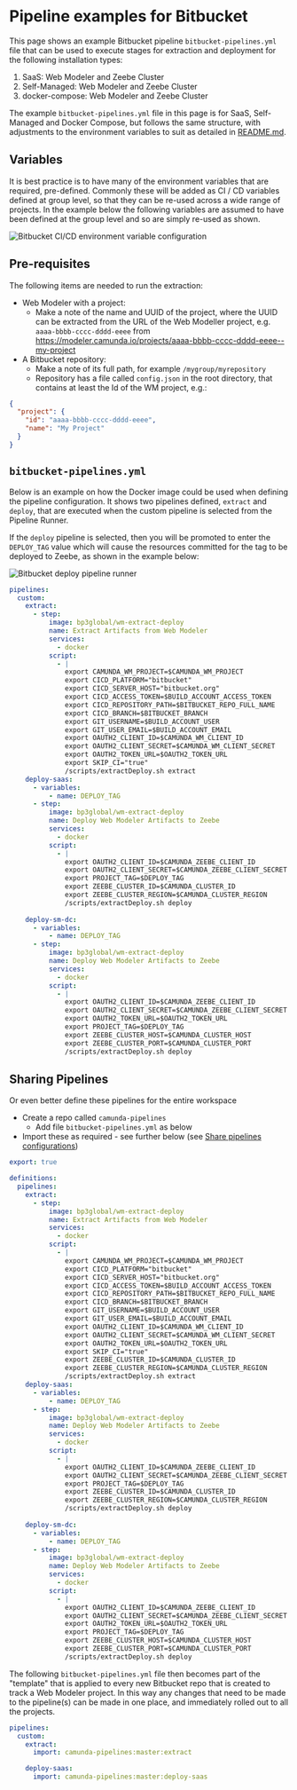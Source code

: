# Pipeline examples for Bitbucket
This page shows an example Bitbucket pipeline `bitbucket-pipelines.yml` file that can be used to execute stages for extraction and deployment for the following installation types:

1. SaaS: Web Modeler and Zeebe Cluster
2. Self-Managed: Web Modeler and Zeebe Cluster
3. docker-compose: Web Modeler and Zeebe Cluster

The example `bitbucket-pipelines.yml` file in this page is for SaaS, Self-Managed and Docker Compose, but follows the same structure,
with adjustments to the environment variables to suit as detailed in [README.md](./README.md#supported-environment-variables).

## Variables
It is best practice is to have many of the environment variables that are required, pre-defined.
Commonly these will be added as CI / CD variables defined at group level, so that they can be re-used across a
wide range of projects. In the example below the following variables are assumed to have
been defined at the group level and so are simply re-used as shown.

![Bitbucket CI/CD environment variable configuration](images/bb-cicd-env-vars.png)

## Pre-requisites
The following items are needed to run the extraction:

* Web Modeler with a project:
    * Make a note of the name and UUID of the project, where the UUID can be extracted from the URL of the Web Modeller project, e.g. `aaaa-bbbb-cccc-dddd-eeee` from https://modeler.camunda.io/projects/aaaa-bbbb-cccc-dddd-eeee--my-project
* A Bitbucket repository:
    * Make a note of its full path, for example `/mygroup/myrepository`
    * Repository has a file called `config.json` in the root directory, that contains at least the Id of the WM project, e.g.:

```json
{
  "project": {
    "id": "aaaa-bbbb-cccc-dddd-eeee",
    "name": "My Project"
  }
}
```

## `bitbucket-pipelines.yml`
Below is an example on how the Docker image could be used when defining the pipeline configuration. It shows two pipelines defined, `extract` and `deploy`, that are executed when the custom pipeline is selected from the Pipeline Runner.

If the `deploy` pipeline is selected, then you will be promoted to enter the `DEPLOY_TAG` value which will cause the resources committed for the tag to be deployed to Zeebe, as shown in the example below:

![Bitbucket deploy pipeline runner](images/bb-pipeline-runner-deploy.png)

```yaml
pipelines:
  custom:
    extract:
      - step:
          image: bp3global/wm-extract-deploy
          name: Extract Artifacts from Web Modeler
          services:
            - docker
          script:
            - |
              export CAMUNDA_WM_PROJECT=$CAMUNDA_WM_PROJECT
              export CICD_PLATFORM="bitbucket"
              export CICD_SERVER_HOST="bitbucket.org"
              export CICD_ACCESS_TOKEN=$BUILD_ACCOUNT_ACCESS_TOKEN
              export CICD_REPOSITORY_PATH=$BITBUCKET_REPO_FULL_NAME
              export CICD_BRANCH=$BITBUCKET_BRANCH
              export GIT_USERNAME=$BUILD_ACCOUNT_USER
              export GIT_USER_EMAIL=$BUILD_ACCOUNT_EMAIL
              export OAUTH2_CLIENT_ID=$CAMUNDA_WM_CLIENT_ID
              export OAUTH2_CLIENT_SECRET=$CAMUNDA_WM_CLIENT_SECRET
              export OAUTH2_TOKEN_URL=$OAUTH2_TOKEN_URL
              export SKIP_CI="true"
              /scripts/extractDeploy.sh extract
    deploy-saas:
      - variables:
          - name: DEPLOY_TAG
      - step:
          image: bp3global/wm-extract-deploy
          name: Deploy Web Modeler Artifacts to Zeebe
          services:
            - docker
          script:
            - |
              export OAUTH2_CLIENT_ID=$CAMUNDA_ZEEBE_CLIENT_ID
              export OAUTH2_CLIENT_SECRET=$CAMUNDA_ZEEBE_CLIENT_SECRET
              export PROJECT_TAG=$DEPLOY_TAG
              export ZEEBE_CLUSTER_ID=$CAMUNDA_CLUSTER_ID
              export ZEEBE_CLUSTER_REGION=$CAMUNDA_CLUSTER_REGION
              /scripts/extractDeploy.sh deploy
              
    deploy-sm-dc:
      - variables:
          - name: DEPLOY_TAG
      - step:
          image: bp3global/wm-extract-deploy
          name: Deploy Web Modeler Artifacts to Zeebe
          services:
            - docker
          script:
            - |
              export OAUTH2_CLIENT_ID=$CAMUNDA_ZEEBE_CLIENT_ID
              export OAUTH2_CLIENT_SECRET=$CAMUNDA_ZEEBE_CLIENT_SECRET
              export OAUTH2_TOKEN_URL=$OAUTH2_TOKEN_URL
              export PROJECT_TAG=$DEPLOY_TAG
              export ZEEBE_CLUSTER_HOST=$CAMUNDA_CLUSTER_HOST
              export ZEEBE_CLUSTER_PORT=$CAMUNDA_CLUSTER_PORT
              /scripts/extractDeploy.sh deploy
```

## Sharing Pipelines
Or even better define these pipelines for the entire workspace

* Create a repo called `camunda-pipelines`
  * Add file `bitbucket-pipelines.yml` as below
* Import these as required - see further below (see [Share pipelines configurations](https://support.atlassian.com/bitbucket-cloud/docs/share-pipelines-configurations/]))

```yaml
export: true

definitions:
  pipelines:
    extract:
      - step:
          image: bp3global/wm-extract-deploy
          name: Extract Artifacts from Web Modeler
          services:
            - docker
          script:
            - |
              export CAMUNDA_WM_PROJECT=$CAMUNDA_WM_PROJECT
              export CICD_PLATFORM="bitbucket"
              export CICD_SERVER_HOST="bitbucket.org"
              export CICD_ACCESS_TOKEN=$BUILD_ACCOUNT_ACCESS_TOKEN
              export CICD_REPOSITORY_PATH=$BITBUCKET_REPO_FULL_NAME
              export CICD_BRANCH=$BITBUCKET_BRANCH
              export GIT_USERNAME=$BUILD_ACCOUNT_USER
              export GIT_USER_EMAIL=$BUILD_ACCOUNT_EMAIL
              export OAUTH2_CLIENT_ID=$CAMUNDA_WM_CLIENT_ID
              export OAUTH2_CLIENT_SECRET=$CAMUNDA_WM_CLIENT_SECRET
              export OAUTH2_TOKEN_URL=$OAUTH2_TOKEN_URL
              export SKIP_CI="true"
              export ZEEBE_CLUSTER_ID=$CAMUNDA_CLUSTER_ID
              export ZEEBE_CLUSTER_REGION=$CAMUNDA_CLUSTER_REGION
              /scripts/extractDeploy.sh extract
    deploy-saas:
      - variables:
          - name: DEPLOY_TAG
      - step:
          image: bp3global/wm-extract-deploy
          name: Deploy Web Modeler Artifacts to Zeebe
          services:
            - docker
          script:
            - |
              export OAUTH2_CLIENT_ID=$CAMUNDA_ZEEBE_CLIENT_ID
              export OAUTH2_CLIENT_SECRET=$CAMUNDA_ZEEBE_CLIENT_SECRET
              export PROJECT_TAG=$DEPLOY_TAG
              export ZEEBE_CLUSTER_ID=$CAMUNDA_CLUSTER_ID
              export ZEEBE_CLUSTER_REGION=$CAMUNDA_CLUSTER_REGION
              /scripts/extractDeploy.sh deploy
              
    deploy-sm-dc:
      - variables:
          - name: DEPLOY_TAG
      - step:
          image: bp3global/wm-extract-deploy
          name: Deploy Web Modeler Artifacts to Zeebe
          services:
            - docker
          script:
            - |
              export OAUTH2_CLIENT_ID=$CAMUNDA_ZEEBE_CLIENT_ID
              export OAUTH2_CLIENT_SECRET=$CAMUNDA_ZEEBE_CLIENT_SECRET
              export OAUTH2_TOKEN_URL=$OAUTH2_TOKEN_URL
              export PROJECT_TAG=$DEPLOY_TAG
              export ZEEBE_CLUSTER_HOST=$CAMUNDA_CLUSTER_HOST
              export ZEEBE_CLUSTER_PORT=$CAMUNDA_CLUSTER_PORT
              /scripts/extractDeploy.sh deploy
```

The following `bitbucket-pipelines.yml` file then becomes part of the "template" that is applied
to every new Bitbucket repo that is created to track a Web Modeler project. In this way any changes
that need to be made to the pipeline(s) can be made in one place, and immediately rolled out
to all the projects.

```yaml
pipelines:
  custom:
    extract:
      import: camunda-pipelines:master:extract

    deploy-saas:
      import: camunda-pipelines:master:deploy-saas

```
